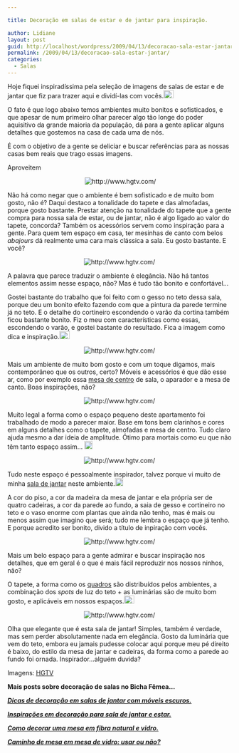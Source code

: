 ```yaml
---

title: Decoração em salas de estar e de jantar para inspiração.

author: Lidiane
layout: post
guid: http://localhost/wordpress/2009/04/13/decoracao-sala-estar-jantar/
permalink: /2009/04/13/decoracao-sala-estar-jantar/
categories:
  - Salas
---
```

Hoje fiquei inspiradíssima pela seleção de imagens de salas de estar e de jantar que fiz para trazer aqui e dividí-las com vocês.[<img style="display: inline;" title="clip_image001" src="http://www.trololodemulher.com.br/blog/wp-content/uploads/2009/04/clip-image001-thumb11.gif" alt="clip_image001" width="23" height="18" />](http://www.trololodemulher.com.br/blog/wp-content/uploads/2009/04/clip-image00126.gif)

O fato é que logo abaixo temos ambientes muito bonitos e sofisticados, e que apesar de num primeiro olhar parecer algo tão longe do poder aquisitivo da grande maioria da população, dá para a gente aplicar alguns detalhes que gostemos na casa de cada uma de nós.

É com o objetivo de a gente se deliciar e buscar referências para as nossas casas bem reais que trago essas imagens.

Aproveitem![<img style="display: inline;" title="clip_image001[4]" src="http://www.trololodemulher.com.br/blog/wp-content/uploads/2009/04/clip-image0014-thumb7.gif" alt="clip_image001[4]" width="18" height="18" />](http://www.trololodemulher.com.br/blog/wp-content/uploads/2009/04/clip-image00148.gif)

<p style="text-align: center;">
   <img class="aligncenter" title="http://www.hgtv.com/" src="http://img.hgtv.com/HGTV/2008/07/14/hstag102-LivingRoomAfter_lg.jpg" alt="http://www.hgtv.com/" />
</p>

Não há como negar que o ambiente é bem sofisticado e de muito bom gosto, não é? Daqui destaco a tonalidade do tapete e das almofadas, porque gosto bastante. Prestar atenção na tonalidade do tapete que a gente compra para nossa sala de estar, ou de jantar, não é algo ligado ao valor do tapete, concorda? Também os acessórios servem como inspiração para a gente. Para quem tem espaço em casa, ter mesinhas de canto com belos _abajours_ dá realmente uma cara mais clássica a sala. Eu gosto bastante. E você?

<p style="text-align: center;">
  <img class="aligncenter" title="http://www.hgtv.com/" src="http://img.hgtv.com/HGTV/2008/07/14/hstag101-LivingRoomAfter_lg.jpg" alt="http://www.hgtv.com/" />
</p>

A palavra que parece traduzir o ambiente é elegância. Não há tantos elementos assim nesse espaço, não? Mas é tudo tão bonito e confortável…

Gostei bastante do trabalho que foi feito com o gesso no teto dessa sala, porque deu um bonito efeito fazendo com que a pintura da parede termine já no teto. E o detalhe do cortineiro escondendo o varão da cortina também ficou bastante bonito. Fiz o meu com características como essas, escondendo o varão, e gostei bastante do resultado. Fica a imagem como dica e inspiração.[<img style="display: inline;" title="clip_image001[6]" src="http://www.trololodemulher.com.br/blog/wp-content/uploads/2009/04/clip-image0016-thumb7.gif" alt="clip_image001[6]" width="23" height="18" />](http://www.trololodemulher.com.br/blog/wp-content/uploads/2009/04/clip-image00167.gif)

<p style="text-align: center;">
  <img class="aligncenter" title="http://www.hgtv.com/" src="http://img.hgtv.com/HGTV/2008/07/23/hstag103-LivingRoomAfter_lg.jpg" alt="http://www.hgtv.com/" />
</p>

Mais um ambiente de muito bom gosto e com um toque digamos, mais contemporâneo que os outros, certo? Móveis e acessórios é que dão esse ar, como por exemplo essa [mesa de centro](http://www.trololodemulher.com.br/2009/02/10/estratgias-na-decor-da-mesinha-de-centro-de-sala/) de sala, o aparador e a mesa de canto. Boas inspirações, não?

<p style="text-align: center;">
  <img class="aligncenter" title="http://www.hgtv.com/" src="http://img.hgtv.com/HGTV/2008/07/14/hstag104-LivingRoomAfter_lg.jpg" alt="http://www.hgtv.com/" />
</p>

Muito legal a forma como o espaço pequeno deste apartamento foi trabalhado de modo a parecer maior. Base em tons bem clarinhos e cores em alguns detalhes como o tapete, almofadas e mesa de centro. Tudo claro ajuda mesmo a dar ideia de amplitude. Ótimo para mortais como eu que não têm tanto espaço assim… [<img style="display: inline;" title="clip_image001[8]" src="http://www.trololodemulher.com.br/blog/wp-content/uploads/2009/04/clip-image0018-thumb4.gif" alt="clip_image001[8]" width="18" height="18" />](http://www.trololodemulher.com.br/blog/wp-content/uploads/2009/04/clip-image00184.gif)

<p style="text-align: center;">
  <img class="aligncenter" title="http://www.hgtv.com/" src="http://img.hgtv.com/HGTV/2008/07/14/hstag105-DiningRoomAfterVert_lg.jpg" alt="http://www.hgtv.com/" />
</p>

Tudo neste espaço é pessoalmente inspirador, talvez porque vi muito de minha [sala de jantar](http://www.trololodemulher.com.br/2009/02/18/sala-de-jantar-olhando-alm-do-enfeite-da-mesa/) neste ambiente.[<img style="display: inline;" title="clip_image001[10]" src="http://www.trololodemulher.com.br/blog/wp-content/uploads/2009/04/clip-image00110-thumb2.gif" alt="clip_image001[10]" width="18" height="18" />](http://www.trololodemulher.com.br/blog/wp-content/uploads/2009/04/clip-image001103.gif)

A cor do piso, a cor da madeira da mesa de jantar e ela própria ser de quatro cadeiras, a cor da parede ao fundo, a saia de gesso e cortineiro no teto e o vaso enorme com plantas que ainda não tenho, mas é mais ou menos assim que imagino que será; tudo me lembra o espaço que já tenho. E porque acredito ser bonito, divido a título de inpiração com vocês.

<p style="text-align: center;">
  <img class="aligncenter" title="http://www.hgtv.com/" src="http://img.hgtv.com/HGTV/2008/08/05/hstag111-KitchenLivingRoomAfter_lg.jpg" alt="http://www.hgtv.com/" />
</p>

Mais um belo espaço para a gente admirar e buscar inspiração nos detalhes, que em geral é o que é mais fácil reproduzir nos nossos ninhos, não?

O tapete, a forma como os [quadros](http://www.trololodemulher.com.br/2009/04/07/como-decorar-paredes-com-quadros-pratos-espelhos-relgios-etc/) são distribuídos pelos ambientes, a combinação dos _spots_ de luz do teto + as luminárias são de muito bom gosto, e aplicáveis em nossos espaços.[<img style="display: inline;" title="clip_image001[12]" src="http://www.trololodemulher.com.br/blog/wp-content/uploads/2009/04/clip-image00112-thumb4.gif" alt="clip_image001[12]" width="23" height="18" />](http://www.trololodemulher.com.br/blog/wp-content/uploads/2009/04/clip-image001125.gif)

<p style="text-align: center;">
  <img class="aligncenter" title="http://www.hgtv.com/" src="http://img.hgtv.com/HGTV/2008/08/05/hstag113-DiningRoomAfterVert_lg.jpg" alt="http://www.hgtv.com/" />
</p>

Olha que elegante que é esta sala de jantar! Simples, também é verdade, mas sem perder absolutamente nada em elegância. Gosto da luminária que vem do teto, embora eu jamais pudesse colocar aqui porque meu pé direito é baixo, do estilo da mesa de jantar e cadeiras, da forma como a parede ao fundo foi ornada. Inspirador…alguém duvida?

Imagens: <a href="http://www.hgtv.com/" target="_blank">HGTV</a>

**Mais posts sobre decoração de salas no Bicha Fêmea&#8230;**

**_<a href="http://www.trololodemulher.com.br/2010/07/07/decoracao-sala-de-jantar/" target="_self">Dicas de decoração em salas de jantar com móveis escuros.</a>_**

**_<a href="http://www.trololodemulher.com.br/2010/04/09/sala-de-estar-e-de-jantar/" target="_self">Inspirações em decoração para sala de jantar e estar.</a>_**

**_<a href="http://www.trololodemulher.com.br/2009/11/24/mesa-fibra-natural-e-vidro/" target="_self">Como decorar uma mesa em fibra natural e vidro.</a>_**

**_<a href="http://www.trololodemulher.com.br/2009/11/05/caminho-de-mesa/" target="_self">Caminho de mesa em mesa de vidro: usar ou não?</a>_**